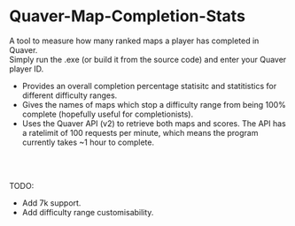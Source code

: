 # Quaver-Map-Completion-Stats
A tool to measure how many ranked maps a player has completed in Quaver.<br/>
Simply run the .exe (or build it from the source code) and enter your Quaver player ID.

- Provides an overall completion percentage statisitc and statitistics for different difficulty ranges.
- Gives the names of maps which stop a difficulty range from being 100% complete (hopefully useful for completionists).
- Uses the Quaver API (v2) to retrieve both maps and scores. The API has a ratelimit of 100 requests per minute, which means the program currently takes ~1 hour to complete.
<br/>
<br/>

TODO:
+ Add 7k support.
+ Add difficulty range customisability.
